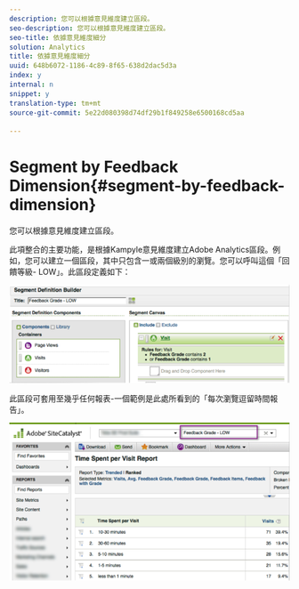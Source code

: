 ```yaml
---
description: 您可以根據意見維度建立區段。
seo-description: 您可以根據意見維度建立區段。
seo-title: 依據意見維度細分
solution: Analytics
title: 依據意見維度細分
uuid: 648b6072-1186-4c89-8f65-638d2dac5d3a
index: y
internal: n
snippet: y
translation-type: tm+mt
source-git-commit: 5e22d080398d74df29b1f849258e6500168cd5aa

---
```



# Segment by Feedback Dimension{#segment-by-feedback-dimension}

您可以根據意見維度建立區段。

此項整合的主要功能，是根據Kampyle意見維度建立Adobe Analytics區段。例如，您可以建立一個區段，其中只包含一或兩個級別的瀏覽。您可以呼叫這個「回饋等級- LOW」。此區段定義如下：

![](assets/segment_feedback.png)

此區段可套用至幾乎任何報表-一個範例是此處所看到的「每次瀏覽逗留時間報告」。

![](assets/time_spent_per_visit.png)

